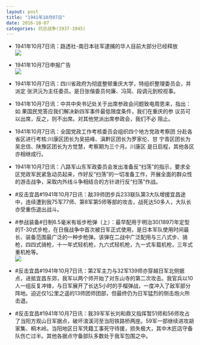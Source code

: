 ```yaml
---
layout: post
title: "1941年10月07日"
date: 2016-10-07
categories: 抗日战争(1937-1945)
---
```


<meta name="referrer" content="no-referrer" />

- 1941年10月7日讯：路透社-南日本驻军逮捕的华人目前大部分已经释放 <br/><img src="https://ww2.sinaimg.cn/large/aca367d8jw1f8k3oujgw7j205h05udg9.jpg" />

- 1941年10月7日申报广告 <br/><img src="https://ww2.sinaimg.cn/large/aca367d8jw1f8k1y7eafmj20pr0hodjw.jpg" />

- 1941年10月7日讯：四川省政府为彻底整顿重庆大学，特组织整理委员会，并派定 张洪沅为主任委员。是日张偕委员何廉、冯简、段调元到校视事。 

- 1941年10月7日讯：中共中央书记处关于出席参政会问题致电周恩来，指出：如 果国民党答应我们解决新四军事件最低限度条件，我们在重庆的参 议员可以出席，反之，则不出席。对其他党派出席参政会，我们不必 阻止。 

- 1941年10月7日讯：全国党政工作考核委员会组织四个地方党政考察团 分赴各省区进行考核:川康区团长为吴挹峰、滇黔区团长为罗家伦、甘 宁青区团长为吴忠信、陕豫区团长为方觉慧，考察期为三个月。川康区 是日启程，其他各区亦相继成行。 

- 1941年10月7日讯：八路军山东军政委员会发出准备反“扫荡”的指示，要求全区党政军民紧急动员起来，作好反“扫荡”的一切准备工作，开展全面的群众性的游击战争，采取内外线斗争相结合的方针进行反“扫荡”作战。 

- #反击宜昌#1941年10月7日讯：敌39师团步兵233联队第3大队增援宜昌途中，连续遭到我75军77师、第8军第5师等部的攻击，战死达50多人，大队长亦受重伤退出战斗。 

- #参战装备#日制6.5毫米有坂步枪弹（上）：最早配用于明治30(1897)年定型的T-30式步枪，在日俄战争中首次被日军正式使用，是日本军队使用时间最长、装备范围最广泛的一种步枪弹。该弹在二战中广泛配用与三八式步、骑枪，四四式骑枪，十一年式轻机枪，九六式轻机枪，九一式车载机枪，三年式重机枪等。 <br/><img src="https://ww3.sinaimg.cn/large/aca367d8jw1f8jh53svpwj208c0unq6n.jpg" />

- #反击宜昌#1941年10月7日讯：第2军主力与32军139师亦穿越日军北侧据点，进抵宜昌东郊，我军以两个师开始了对东山寺的第二次攻击。我官兵以10人一组反复冲锋，与日军展开了长达5小时的手榴弹战，一度冲入了敌军部分阵地。迫近仅1公里之遥的13师团师团部，但最终仍为日军猛烈的侧击炮火所击退。 

- #反击宜昌#1941年10月7日讯：我39军军长刘和鼎又指挥暂51师和56师攻占了当阳方观山日军据点，破坏淯溪河至当阳铁路桥两座。59军一部继续进攻胡家集、桐木岭。当阳地区日军凭籍工事死守待援，损失极大，其中木匠店守备队伤亡过半。其他各据点守备部队多数处于我军包围之中。 

